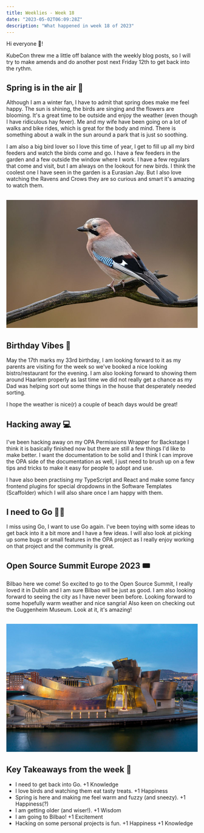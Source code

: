 ```yaml
---
title: Weeklies - Week 18
date: "2023-05-02T06:09:28Z"
description: "What happened in week 18 of 2023"
---
```


Hi everyone 👋!

KubeCon threw me a little off balance with the weekly blog posts, so I will try to make amends and do another post next Friday 12th to get back into the rythm.


## Spring is in the air 🌸

Although I am a winter fan, I have to admit that spring does make me feel happy. The sun is shining, the birds are singing and the flowers are blooming. It's a great time to be outside and enjoy the weather (even though I have ridiculous hay fever). Me and my wife have been going on a lot of walks and bike rides, which is great for the body and mind. There is something about a walk in the sun around a park that is just so soothing.

I am also a big bird lover so I love this time of year, I get to fill up all my bird feeders and watch the birds come and go. I have a few feeders in the garden and a few outside the window where I work. I have a few regulars that come and visit, but I am always on the lookout for new birds. I think the coolest one I have seen in the garden is a Eurasian Jay. But I also love watching the Ravens and Crows they are so curious and smart it's amazing to watch them.

![Eurasian Jay](./jay-perches-on-branch.jpg)
---

## Birthday Vibes 🎂

May the 17th marks my 33rd birthday, I am looking forward to it as my parents are visiting for the week so we've booked a nice looking bistro/restaurant for the evening. I am also looking forward to showing them around Haarlem properly as last time we did not really get a chance as my Dad was helping sort out some things in the house that desperately needed sorting. 

I hope the weather is nice(r) a couple of beach days would be great!

## Hacking away 💻

I've been hacking away on my OPA Permissions Wrapper for Backstage I think it is basically finished now but there are still a few things I'd like to make better. I want the documentation to be solid and I think I can improve the OPA side of the documentation as well, I just need to brush up on a few tips and tricks to make it easy for people to adopt and use.

I have also been practising my TypeScript and React and make some fancy frontend plugins for special dropdowns in the Software Templates (Scaffolder) which I will also share once I am happy with them.

## I need to Go 👨‍💻

I miss using Go, I want to use Go again. I've been toying with some ideas to get back into it a bit more and I have a few ideas. I will also look at picking up some bugs or small features in the OPA project as I really enjoy working on that project and the community is great.

## Open Source Summit Europe 2023 🎟

Bilbao here we come! So excited to go to the Open Source Summit, I really loved it in Dublin and I am sure Bilbao will be just as good. I am also looking forward to seeing the city as I have never been before. Looking forward to some hopefully warm weather and nice sangria! Also keen on checking out the Guggenheim Museum. Look at it, it's amazing!

![Guggenheim Museum](./gug.jpeg)
---

## Key Takeaways from the week 🤔

- I need to get back into Go. +1 Knowledge
- I love birds and watching them eat tasty treats. +1 Happiness
- Spring is here and making me feel warm and fuzzy (and sneezy). +1 Happiness(?)
- I am getting older (and wiser!). +1 Wisdom
- I am going to Bilbao! +1 Excitement
- Hacking on some personal projects is fun. +1 Happiness +1 Knowledge
